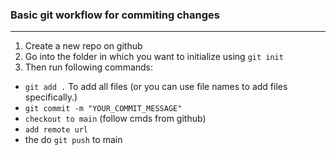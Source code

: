 ### Basic git workflow for commiting changes
---

1. Create a new repo on github
2. Go into the folder in which you want to initialize using `git init`
3. Then run following commands:
  - `git add .` To add all files (or you can use file names to add files specifically.)
  - `git commit -m "YOUR_COMMIT_MESSAGE"`
  - `checkout to main` (follow cmds from github)
  - `add remote url`
  - the do `git push` to main
